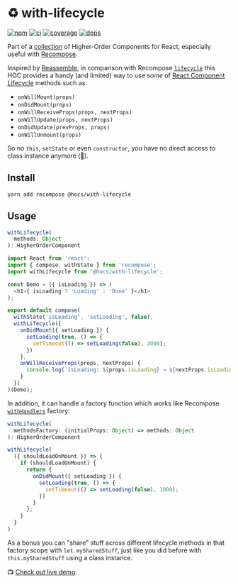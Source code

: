 # :recycle: with-lifecycle

[![npm](https://img.shields.io/npm/v/@hocs/with-lifecycle.svg?style=flat-square)](https://www.npmjs.com/package/@hocs/with-lifecycle) [![ci](https://img.shields.io/travis/deepsweet/hocs/master.svg?style=flat-square)](https://travis-ci.org/deepsweet/hocs) [![coverage](https://img.shields.io/codecov/c/github/deepsweet/hocs/master.svg?style=flat-square)](https://codecov.io/github/deepsweet/hocs) [![deps](https://david-dm.org/deepsweet/hocs.svg?path=packages/with-lifecycle&style=flat-square)](https://david-dm.org/deepsweet/hocs?path=packages/with-lifecycle)

Part of a [collection](https://github.com/deepsweet/hocs) of Higher-Order Components for React, especially useful with [Recompose](https://github.com/acdlite/recompose).

Inspired by [Reassemble](https://github.com/wikiwi/reassemble), in comparison with Recompose [`lifecycle`](https://github.com/acdlite/recompose/blob/master/docs/API.md#lifecycle) this HOC provides a handy (and limited) way to use _some_ of [React Component Lifecycle](https://facebook.github.io/react/docs/react-component.html) methods such as:

* `onWillMount(props)`
* `onDidMount(props)`
* `onWillReceiveProps(props, nextProps)`
* `onWillUpdate(props, nextProps)`
* `onDidUpdate(prevProps, props)`
* `onWillUnmount(props)`

So no `this`, `setState` or even `constructor`, you have no direct access to class instance anymore (:tada:).

## Install

```
yarn add recompose @hocs/with-lifecycle
```

## Usage

```js
withLifecycle(
  methods: Object
): HigherOrderComponent
```

```js
import React from 'react';
import { compose, withState } from 'recompose';
import withLifecycle from '@hocs/with-lifecycle';

const Demo = ({ isLoading }) => (
  <h1>{ isLoading ? 'Loading' : 'Done' }</h1>
);

export default compose(
  withState('isLoading', 'setLoading', false),
  withLifecycle({
    onDidMount({ setLoading }) {
      setLoading(true, () => {
        setTimeout(() => setLoading(false), 3000);
      })
    },
    onWillReceiveProps(props, nextProps) {
      console.log(`isLoading: ${props.isLoading} → ${nextProps.isLoading}`);
    }
  })
)(Demo);
```

In addition, it can handle a factory function which works like Recompose [`withHandlers`](https://github.com/acdlite/recompose/blob/master/docs/API.md#withhandlers) factory:

```js
withLifecycle(
  methodsFactory: (initialProps: Object) => methods: Object
): HigherOrderComponent
```

```js
withLifecycle(
  ({ shouldLoadOnMount }) => {
    if (shouldLoadOnMount) {
      return {
        onDidMount({ setLoading }) {
          setLoading(true, () => {
            setTimeout(() => setLoading(false), 1000);
          })
        }
      };
    }
  }
)
```

As a bonus you can "share" stuff across different lifecycle methods in that factory scope with `let mySharedStuff`, just like you did before with `this.mySharedStuff` using a class instance.

:tv: [Check out live demo](https://www.webpackbin.com/bins/-KqnYNxB-5QdhDSZzOb1).
